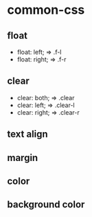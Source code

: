 common-css
==========

## float

* float: left;  => .f-l
* float: right; => .f-r

## clear

* clear: both;  => .clear
* clear: left;  => .clear-l
* clear: right; => .clear-r

## text align

## margin

## color

## background color
